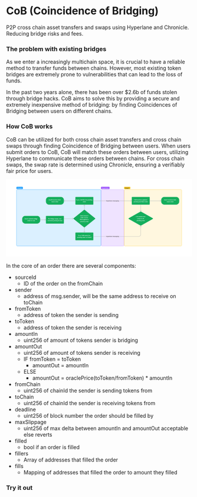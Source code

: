 # CoB (Coincidence of Bridging)

P2P cross chain asset transfers and swaps using Hyperlane and Chronicle. Reducing bridge risks and fees.

### The problem with existing bridges

As we enter a increasingly multichain space, it is crucial to have a reliable method to transfer funds between chains. However, most existing token bridges are extremely prone to vulnerabilities that can lead to the loss of funds.

In the past two years alone, there has been over $2.6b of funds stolen through bridge hacks. CoB aims to solve this by providing a secure and extremely inexpensive method of bridging: by finding Coincidences of Bridging between users on different chains.

### How CoB works

CoB can be utilized for both cross chain asset transfers and cross chain swaps through finding Coincidence of Bridging between users. When users submit orders to CoB, CoB will match these orders between users, utilizing Hyperlane to communicate these orders between chains. For cross chain swaps, the swap rate is determined using Chronicle, ensuring a verifiably fair price for users.

![Alt text](./CoBContractFlow.png)

In the core of an order there are several components:

- sourceId
    - ID of the order on the  fromChain
- sender
    - address of msg.sender, will be the same address to receive on toChain
- fromToken
    - address of token the sender is sending
- toToken
    - address of token the sender is receiving
- amountIn
    - uint256 of amount of tokens sender is bridging
- amountOut
    - uint256 of amount of tokens sender is receiving
    - IF fromToken = toToken
        - amountOut = amountIn
    - ELSE
        - amountOut = oraclePrice(toToken/fromToken) * amountIn
- fromChain
    - uint256 of chainId the sender is sending tokens from
- toChain
    - uint256 of chainId the sender is receiving tokens from
- deadline
    - uint256 of block number the order should be filled by
- maxSlippage
    - uint256 of max delta between amountIn and amountOut acceptable else reverts
- filled
    - bool if an order is filled
- fillers
    - Array of addresses that filled the order
- fills
    - Mapping of addresses that filled the order to amount they filled

### Try it out

